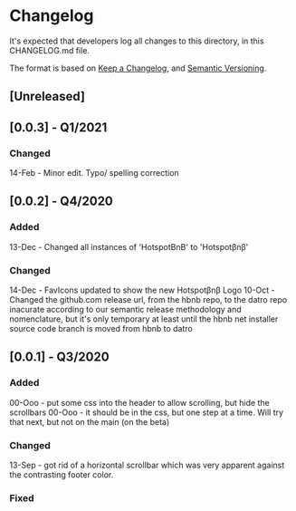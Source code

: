# Changelog
It's expected that developers log all changes to this directory, in this CHANGELOG.md file.

The format is based on [Keep a Changelog](https://keepachangelog.com/en/1.0.0/),
and [Semantic Versioning](https://semver.org/spec/v2.0.0.html).

## [Unreleased]

## [0.0.3] - Q1/2021

### Changed
14-Feb - Minor edit. Typo/ spelling correction

## [0.0.2] - Q4/2020

### Added
13-Dec - Changed all instances of 'HotspotBnB' to 'Hotspotβnβ'

### Changed
14-Dec - FavIcons updated to show the new Hotspotβnβ Logo
10-Oct - Changed the github.com release url, from the hbnb repo, to the datro repo
         inacurate according to our semantic release methodology and nomenclature, but it's only temporary
         at least until the hbnb net installer source code branch is moved from hbnb to datro 

## [0.0.1] - Q3/2020

### Added
00-Ooo - put some css into the header to allow scrolling, but hide the scrollbars
00-Ooo - it should be in the css, but one step at a time. Will try that next, but not on the main (on the beta)

### Changed
13-Sep - got rid of a horizontal scrollbar which was very apparent against the contrasting footer color. 

### Fixed

